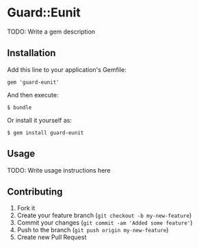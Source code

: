 # Guard::Eunit

TODO: Write a gem description

## Installation

Add this line to your application's Gemfile:

    gem 'guard-eunit'

And then execute:

    $ bundle

Or install it yourself as:

    $ gem install guard-eunit

## Usage

TODO: Write usage instructions here

## Contributing

1. Fork it
2. Create your feature branch (`git checkout -b my-new-feature`)
3. Commit your changes (`git commit -am 'Added some feature'`)
4. Push to the branch (`git push origin my-new-feature`)
5. Create new Pull Request
